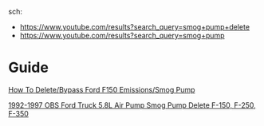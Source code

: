 sch:
- https://www.youtube.com/results?search_query=smog+pump+delete
- https://www.youtube.com/results?search_query=smog+pump

# Guide
[How To Delete/Bypass Ford F150 Emissions/Smog Pump](https://youtu.be/Ycw5Ue-fMhc)

[1992-1997 OBS Ford Truck 5.8L Air Pump Smog Pump Delete F-150, F-250, F-350](https://youtu.be/OOfBYRX4kUo)
